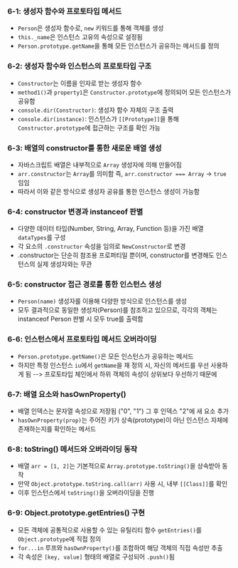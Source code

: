 ### 6-1: 생성자 함수와 프로토타입 메서드

- `Person`은 생성자 함수로, `new` 키워드를 통해 객체를 생성
- `this._name`은 인스턴스 고유의 속성으로 설정됨
- `Person.prototype.getName`을 통해 모든 인스턴스가 공유하는 메서드를 정의

### 6-2: 생성자 함수와 인스턴스의 프로토타입 구조

- `Constructor`는 이름을 인자로 받는 생성자 함수
- `method1()`과 `property1`은 `Constructor.prototype`에 정의되어 모든 인스턴스가 공유함
- `console.dir(Constructor)`: 생성자 함수 자체의 구조 출력
- `console.dir(instance)`: 인스턴스가 `[[Prototype]]`을 통해 `Constructor.prototype`에 접근하는 구조를 확인 가능

### 6-3: 배열의 constructor를 통한 새로운 배열 생성

- 자바스크립트 배열은 내부적으로 `Array` 생성자에 의해 만들어짐
- `arr.constructor`는 `Array`를 의미함 즉, `arr.constructor === Array` → `true` 임임
- 따라서 이와 같은 방식으로 생성자 공유를 통한 인스턴스 생성이 가능함

### 6-4: constructor 변경과 instanceof 판별

- 다양한 데이터 타입(Number, String, Array, Function 등)을 가진 배열 `dataTypes`를 구성
- 각 요소의 `.constructor` 속성을 임의로 `NewConstructor`로 변경
- .constructor는 단순히 참조용 프로퍼티일 뿐이며, constructor를 변경해도 인스턴스의 실제 생성자와는 무관

### 6-5: constructor 접근 경로를 통한 인스턴스 생성

- `Person(name)` 생성자를 이용해 다양한 방식으로 인스턴스를 생성
- 모두 결과적으로 동일한 생성자(Person)를 참조하고 있으므로, 각각의 객체는 instanceof Person 판별 시 모두 true를 출력함

### 6-6: 인스턴스에서 프로토타입 메서드 오버라이딩

- `Person.prototype.getName()`은 모든 인스턴스가 공유하는 메서드
- 하지만 특정 인스턴스 `iu`에서 `getName`을 재 정의 시, 자신의 메서드를 우선 사용하게 됨 --> 프로토타입 체인에서 하위 객체의 속성이 상위보다 우선하기 때문에

### 6-7: 배열 요소와 hasOwnProperty()

- 배열 인덱스는 문자열 속성으로 저장됨 ("0", "1") 그 후 인덱스 "2"에 새 요소 추가
- `hasOwnProperty(prop)`는 주어진 키가 상속(prototype)이 아닌 인스턴스 자체에 존재하는지를 확인하는 메서드

### 6-8: toString() 메서드와 오버라이딩 동작

- 배열 `arr = [1, 2]`는 기본적으로 `Array.prototype.toString()`을 상속받아 동작
- 만약 `Object.prototype.toString.call(arr)` 사용 시, 내부 `[[Class]]`를 확인
- 이후 인스턴스에서 `toString()`을 오버라이딩을 진행

### 6-9: Object.prototype.getEntries() 구현

- 모든 객체에 공통적으로 사용할 수 있는 유틸리티 함수 `getEntries()`를 `Object.prototype`에 직접 정의
- `for...in` 루프와 `hasOwnProperty()`를 조합하여 해당 객체의 직접 속성만 추출
- 각 속성은 `[key, value]` 형태의 배열로 구성되어 `.push()`됨
